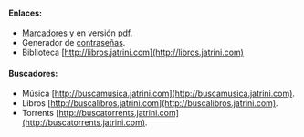 #### **Enlaces:**
- [Marcadores](marcadores) y en versión [pdf](marcadores/marcadores.pdf).
- Generador de [contraseñas](passwords).
- Biblioteca [http://libros.jatrini.com](http://libros.jatrini.com)

#### **Buscadores:**
- Música [http://buscamusica.jatrini.com](http://buscamusica.jatrini.com).
- Libros [http://buscalibros.jatrini.com](http://buscalibros.jatrini.com).
- Torrents [http://buscatorrents.jatrini.com](http://buscatorrents.jatrini.com).
